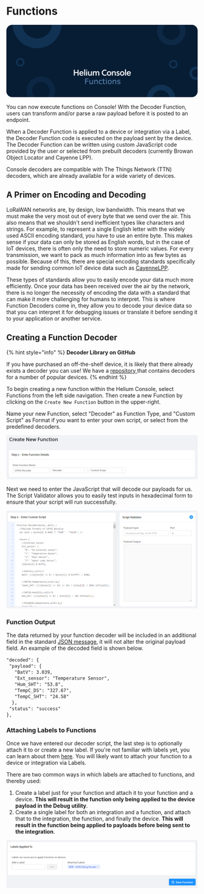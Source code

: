 # Functions

![](../.gitbook/assets/functions.png)

You can now execute functions on Console! With the Decoder Function, users can transform and/or parse a raw payload before it is posted to an endpoint. 

When a Decoder Function is applied to a device or integration via a Label, the Decoder Function code is executed on the payload sent by the device. The Decoder Function can be written using custom JavaScript code provided by the user or selected from prebuilt decoders \(currently Browan Object Locator and Cayenne LPP\).

Console decoders are compatible with The Things Network \(TTN\) decoders, which are already available for a wide variety of devices.

## A Primer on Encoding and Decoding

LoRaWAN networks are, by design, low bandwidth. This means that we must make the very most out of every byte that we send over the air. This also means that we shouldn't send inefficient types like characters and strings. For example, to represent a single English letter with the widely used ASCII encoding standard, you have to use an entire byte. This makes sense if your data can only be stored as English words, but in the case of IoT devices, there is often only the need to store numeric values.  For every transmission, we want to pack as much information into as few bytes as possible. Because of this, there are special encoding standards specifically made for sending common IoT device data such as [CayenneLPP](https://developers.mydevices.com/cayenne/docs/lora/#lora-cayenne-low-power-payload). 

These types of standards allow you to easily encode your data much more efficiently. Once your data has been received over the air by the network, there is no longer the necessity of encoding the data with a standard that can make it more challenging for humans to interpret. This is where Function Decoders come in, they allow you to decode your device data so that you can interpret it for debugging issues or translate it before sending it to your application or another service.

## Creating a Function Decoder

{% hint style="info" %}
**Decoder Library on GitHub**

If you have purchased an off-the-shelf device, it is likely that there already exists a decoder you can use! We have a [repository ](https://github.com/helium/console-decoders)that contains decoders for a number of popular devices.
{% endhint %}

To begin creating a new function within the Helium Console, select Functions from the left side navigation. Then create a new Function by clicking on the `Create New Function` button in the upper-right.

Name your new Function, select "Decoder" as Function Type, and "Custom Script" as Format if you want to enter your own script, or select from the predefined decoders.

![](../.gitbook/assets/functions-console-create-new.png)

Next we need to enter the JavaScript that will decode our payloads for us. The Script Validator allows you to easily test inputs in hexadecimal form to ensure that your script will run successfully.

![](../.gitbook/assets/functions-console-enter-script.png)

### Function Output

The data returned by your function decoder will be included in an additional field in the standard [JSON message](https://developer.helium.com/console/integrations/json-schema#uplink-receiving-data-from-a-device), it will not alter the original payload field.  An example of the decoded field is shown below.

```text
"decoded": {
 "payload": {
   "BatV": 3.039,
   "Ext_sensor": "Temperature Sensor",
   "Hum_SHT": "53.8",
   "TempC_DS": "327.67",
   "TempC_SHT": "24.58"
  },
 "status": "success"
},
```

### Attaching Labels to Functions

  
Once we have entered our decoder script, the last step is to optionally attach it to or create a new label. If you're not familiar with labels yet, you can learn about them [here](labels.md). You will likely want to attach your function to a device or integration via Labels. 

There are two common ways in which labels are attached to functions, and thereby used:

1. Create a label just for your function and attach it to your function and a device. **This will result in the function only being applied to the device payload in the Debug utility**. 
2. Create a single label for both an integration and a function, and attach that to the integration, the function, and finally the device. **This will result in the function being applied to payloads before being sent to the integration**. 

![](../.gitbook/assets/functions-console-labels-save.png)

